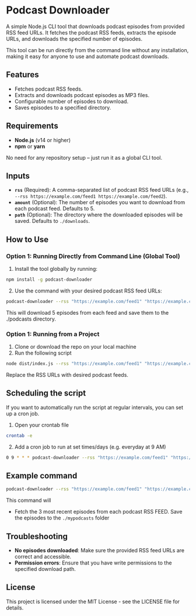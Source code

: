 # Podcast Downloader

A simple Node.js CLI tool that downloads podcast episodes from provided RSS feed URLs. It fetches the podcast RSS feeds, extracts the episode URLs, and downloads the specified number of episodes.

This tool can be run directly from the command line without any installation, making it easy for anyone to use and automate podcast downloads.

## Features

- Fetches podcast RSS feeds.
- Extracts and downloads podcast episodes as MP3 files.
- Configurable number of episodes to download.
- Saves episodes to a specified directory.

## Requirements

- **Node.js** (v14 or higher)
- **npm** or **yarn**

No need for any repository setup – just run it as a global CLI tool.

## Inputs

- **`rss`** (Required): A comma-separated list of podcast RSS feed URLs (e.g., `--rss https://example.com/feed1 https://example.com/feed2`).
- **`amount`** (Optional): The number of episodes you want to download from each podcast feed. Defaults to 5.
- **`path`** (Optional): The directory where the downloaded episodes will be saved. Defaults to `./downloads`.

## How to Use

### Option 1: Running Directly from Command Line (Global Tool)

1. Install the tool globally by running:

```bash
npm install -g podcast-downloader
```

2. Use the command with your desired podcast RSS feed URLs:

```bash
podcast-downloader --rss "https://example.com/feed1" "https://example.com/feed2" --amount 5 --path ./podcasts
```

This will download 5 episodes from each feed and save them to the ./podcasts directory.

### Option 1: Running from a Project

1. Clone or download the repo on your local machine
2. Run the following script

```bash
node dist/index.js --rss "https://example.com/feed1" "https://example.com/feed2" --amount 5 --path ./downloads
```

Replace the RSS URLs with desired podcast feeds.

## Scheduling the script

If you want to automatically run the script at regular intervals, you can set up a cron job.

1. Open your crontab file

```bash
crontab -e
```

2. Add a cron job to run at set times/days (e.g. everyday at 9 AM)

```bash
0 9 * * * podcast-downloader --rss "https://example.com/feed1" "https://example.com/feed2" --amount 5 --path ./downloads
```

## Example command

```bash
podcast-downloader --rss "https://example.com/feed1" "https://example.com/feed2" --amount 3 --path ./mypodcasts
```

This command will

- Fetch the 3 most recent episodes from each podcast RSS FEED.
  Save the episodes to the `./mypodcasts` folder

## Troubleshooting

- **No episodes downloaded**: Make sure the provided RSS feed URLs are correct and accessible.
- **Permission errors**: Ensure that you have write permissions to the specified download path.

## License

This project is licensed under the MIT License - see the LICENSE file for details.
